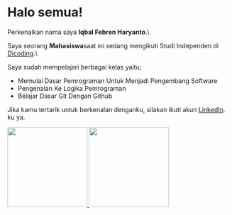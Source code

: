 # Halo semua! 

Perkenalkan nama saya **Iqbal Febren Haryanto**.\

Saya seorang **Mahasiswa**saat ini sedang mengikuti Studi Independen di [Dicoding](https://www.dicoding.com/).\

Saya sudah mempelajari berbagai kelas yaitu;
* Memulai Dasar Pemrograman Untuk Menjadi Pengembang Software
* Pengenalan Ke Logika Pemrograman
* Belajar Dasar Git Dengan Github

Jika kamu tertarik untuk berkenalan denganku, silakan ikuti akun [LinkedIn](https://www.linkedin.com/in/iqbal-febren-537728221/).
ku ya.
<p align="left">
<a href="https://github.com/iqbalfebrenh23">
  <img height="180em" src="https://github-readme-stats-eight-theta.vercel.app/api?username=gilangadhan&show_icons=true&theme=algolia&include_all_commits=true&count_private=true"/>
  <img height="180em" src="https://github-readme-stats-eight-theta.vercel.app/api/top-langs/?username=gilangadhan&layout=compact&langs_count=8&theme=algolia"/>
</a>
</p>
